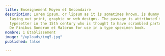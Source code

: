 ```yaml
---
title: Enseignement Moyen et Secondaire
description: Lorem ipsum, or lipsum as it is sometimes known, is dummy text used in
  laying out print, graphic or web designs. The passage is attributed to an unknown
  typesetter in the 15th century who is thought to have scrambled parts of Cicero's
  De Finibus Bonorum et Malorum for use in a type specimen book.
nombre: 1 Etablissement
image: "/uploads/img5.jpg"
published: false

---
```


